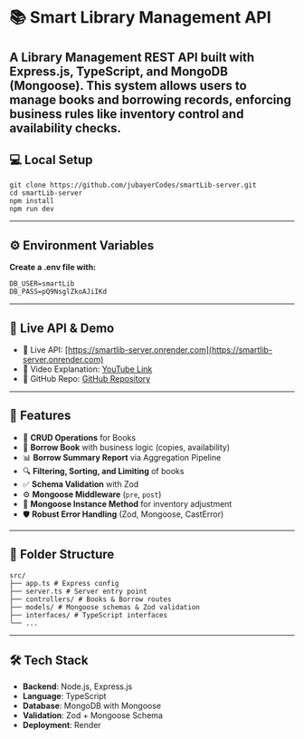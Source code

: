 # 📚 Smart Library Management API

A Library Management REST API built with **Express.js**, **TypeScript**, and **MongoDB (Mongoose)**. This system allows users to manage books and borrowing records, enforcing business rules like inventory control and availability checks.
---

## 💻 Local Setup

    git clone https://github.com/jubayerCodes/smartLib-server.git
    cd smartLib-server
    npm install
    npm run dev
---

## ⚙️ Environment Variables

**Create a .env file with:**

    DB_USER=smartLib
    DB_PASS=pQ9NsglZkoAJiIKd
---

## 🔗 Live API & Demo

- 🚀 Live API: [https://smartlib-server.onrender.com](https://smartlib-server.onrender.com)
- 🎥 Video Explanation: [YouTube Link](https://youtube.com/your-video-link)
- 📁 GitHub Repo: [GitHub Repository](https://github.com/jubayerCodes/smartLib-server)

---

## 🚀 Features

- 📖 **CRUD Operations** for Books
- 🔄 **Borrow Book** with business logic (copies, availability)
- 📊 **Borrow Summary Report** via Aggregation Pipeline
- 🔍 **Filtering, Sorting, and Limiting** of books
- ✅ **Schema Validation** with Zod
- ⚙️ **Mongoose Middleware** (`pre`, `post`)
- 🧠 **Mongoose Instance Method** for inventory adjustment
- 🛡️ **Robust Error Handling** (Zod, Mongoose, CastError)

---

## 📁 Folder Structure

    src/
    ├── app.ts # Express config
    ├── server.ts # Server entry point
    ├── controllers/ # Books & Borrow routes
    ├── models/ # Mongoose schemas & Zod validation
    ├── interfaces/ # TypeScript interfaces
    └── ...
---

## 🛠️ Tech Stack

- **Backend**: Node.js, Express.js
- **Language**: TypeScript
- **Database**: MongoDB with Mongoose
- **Validation**: Zod + Mongoose Schema
- **Deployment**: Render